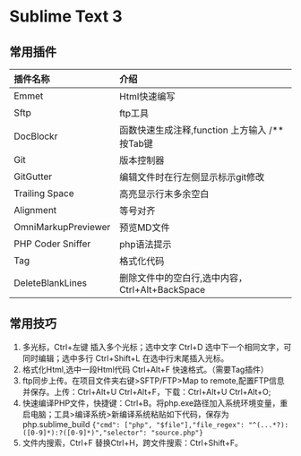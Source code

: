 # Sublime Text 3
## 常用插件
插件名称|介绍
:--|:--
Emmet|Html快速编写
Sftp|ftp工具
DocBlockr|函数快速生成注释,function 上方输入 /** 按Tab键
Git|版本控制器
GitGutter|编辑文件时在行左侧显示标示git修改
Trailing Space|高亮显示行末多余空白
Alignment|等号对齐
OmniMarkupPreviewer|预览MD文件
PHP Coder Sniffer|php语法提示
Tag|格式化代码
DeleteBlankLines|删除文件中的空白行,选中内容，Ctrl+Alt+BackSpace

## 常用技巧
1. 多光标，Ctrl+左键 插入多个光标；选中文字 Ctrl+D 选中下一个相同文字，可同时编辑；选中多行 Ctrl+Shift+L 在选中行末尾插入光标。
2. 格式化Html,选中一段Html代码 Ctrl+Alt+F 快速格式。（需要Tag插件）
3. ftp同步上传。在项目文件夹右键\>SFTP/FTP\>Map to remote,配置FTP信息并保存。上传：Ctrl+Alt+U Ctrl+Alt+F，下载：Ctrl+Alt+U Ctrl+Alt+O;
4. 快速编译PHP文件，快捷键：Ctrl+B。将php.exe路径加入系统环境变量，重启电脑；工具>编译系统>新编译系统粘贴如下代码，保存为 php.sublime_build
`{"cmd": ["php", "$file"],"file_regex": "^(...*?):([0-9]*):?([0-9]*)","selector": "source.php"}`
6. 文件内搜索，Ctrl+F 替换Ctrl+H，跨文件搜索：Ctrl+Shift+F。




